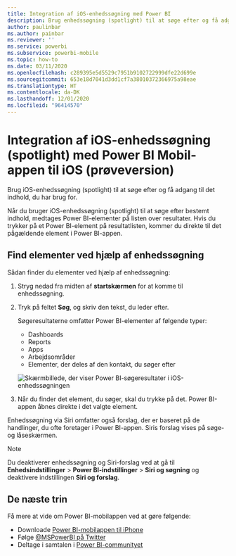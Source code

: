 ```yaml
---
title: Integration af iOS-enhedssøgning med Power BI
description: Brug enhedssøgning (spotlight) til at søge efter og få adgang til det indhold, du har brug for
author: paulinbar
ms.author: painbar
ms.reviewer: ''
ms.service: powerbi
ms.subservice: powerbi-mobile
ms.topic: how-to
ms.date: 03/11/2020
ms.openlocfilehash: c289395e5d5529c7951b9102722999dfe22d699e
ms.sourcegitcommit: 653e18d7041d3dd1cf7a38010372366975a98eae
ms.translationtype: HT
ms.contentlocale: da-DK
ms.lasthandoff: 12/01/2020
ms.locfileid: "96414570"
---
```

# <a name="ios-device-search-spotlight-integration-with-power-bi-mobile-ios-app-preview"></a>Integration af iOS-enhedssøgning (spotlight) med Power BI Mobil-appen til iOS (prøveversion)
Brug iOS-enhedssøgning (spotlight) til at søge efter og få adgang til det indhold, du har brug for.

Når du bruger iOS-enhedssøgning (spotlight) til at søge efter bestemt indhold, medtages Power BI-elementer på listen over resultater. Hvis du trykker på et Power BI-element på resultatlisten, kommer du direkte til det pågældende element i Power BI-appen.

## <a name="find-items-using-device-search"></a>Find elementer ved hjælp af enhedssøgning

Sådan finder du elementer ved hjælp af enhedssøgning:

1. Stryg nedad fra midten af **startskærmen** for at komme til enhedssøgning.

2. Tryk på feltet **Søg**, og skriv den tekst, du leder efter.
 
   Søgeresultaterne omfatter Power BI-elementer af følgende typer:

    * Dashboards
    * Reports
    * Apps
    * Arbejdsområder
    * Elementer, der deles af den kontakt, du søger efter

    ![Skærmbillede, der viser Power BI-søgeresultater i iOS-enhedssøgningen](./media/mobile-apps-ios-siri-search/power-bi-spotlight-search.png)

 3. Når du finder det element, du søger, skal du trykke på det. Power BI-appen åbnes direkte i det valgte element. 

Enhedssøgning via Siri omfatter også forslag, der er baseret på de handlinger, du ofte foretager i Power BI-appen. Siris forslag vises på søge- og låseskærmen.

>[!NOTE]
>
>Du deaktiverer enhedssøgning og Siri-forslag ved at gå til **Enhedsindstillinger** > **Power BI-indstillinger** > **Siri og søgning** og deaktivere indstillingen **Siri og forslag**.
>

## <a name="next-steps"></a>De næste trin
Få mere at vide om Power BI-mobilappen ved at gøre følgende: 

* Downloade [Power BI-mobilappen til iPhone](https://go.microsoft.com/fwlink/?LinkId=522062)
* Følge [@MSPowerBI på Twitter](https://twitter.com/MSPowerBI)
* Deltage i samtalen i [Power BI-communityet](https://community.powerbi.com/)

